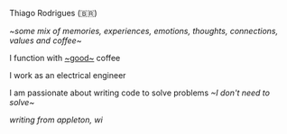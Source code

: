 
Thiago Rodrigues (🇧🇷)

_~some mix of memories, experiences, emotions, thoughts, connections, values and coffee~_

I function with [~good~](https://rubycoffeeroasters.com/) coffee

I work as an electrical engineer

I am passionate about writing code to solve problems _~I don't need to solve~_

_writing from appleton, wi_
